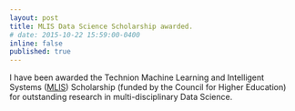 ```yaml
---
layout: post
title: MLIS Data Science Scholarship awarded.
# date: 2015-10-22 15:59:00-0400
inline: false
published: true
---
```


I have been awarded the Technion Machine Learning and Intelligent Systems
([MLIS](https://mlis.technion.ac.il)) Scholarship (funded by the Council for
Higher Education) for outstanding research in multi-disciplinary Data Science.
